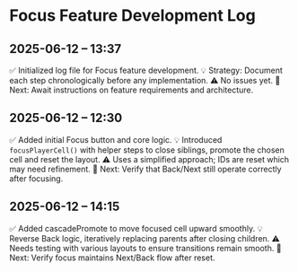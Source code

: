# Focus Feature Development Log

## 2025-06-12 – 13:37

✅ Initialized log file for Focus feature development.
💡 Strategy: Document each step chronologically before any implementation.
⚠️ No issues yet.
📍 Next: Await instructions on feature requirements and architecture.

## 2025-06-12 – 12:30

✅ Added initial Focus button and core logic.
💡 Introduced `focusPlayerCell()` with helper steps to close siblings,
   promote the chosen cell and reset the layout.
⚠️ Uses a simplified approach; IDs are reset which may need refinement.
📍 Next: Verify that Back/Next still operate correctly after focusing.
## 2025-06-12 – 14:15

✅ Added cascadePromote to move focused cell upward smoothly.
💡 Reverse Back logic, iteratively replacing parents after closing children.
⚠️ Needs testing with various layouts to ensure transitions remain smooth.
📍 Next: Verify focus maintains Next/Back flow after reset.
